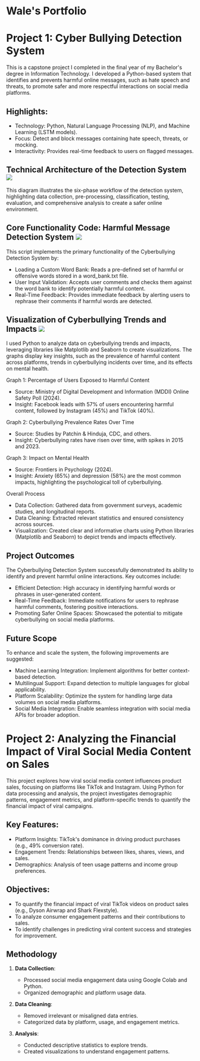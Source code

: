 # Wale's Portfolio

# Project 1: Cyber Bullying Detection System
This is a capstone project I completed in the final year of my Bachelor's degree in Information Technology. I developed a Python-based system that identifies and prevents harmful online messages, such as hate speech and threats, to promote safer and more respectful interactions on social media platforms.

## Highlights:

* Technology: Python, Natural Language Processing (NLP), and Machine Learning (LSTM models).
* Focus: Detect and block messages containing hate speech, threats, or mocking.
* Interactivity: Provides real-time feedback to users on flagged messages.
  
## Technical Architecture of the Detection System ![](conceptual_design.png)
This diagram illustrates the six-phase workflow of the detection system, highlighting data collection, pre-processing, classification, testing, evaluation, and comprehensive analysis to create a safer online environment.

## Core Functionality Code: Harmful Message Detection System ![](detection_system.png)
This script implements the primary functionality of the Cyberbullying Detection System by:

* Loading a Custom Word Bank: Reads a pre-defined set of harmful or offensive words stored in a word_bank.txt file.
* User Input Validation: Accepts user comments and checks them against the word bank to identify potentially harmful content.
* Real-Time Feedback: Provides immediate feedback by alerting users to rephrase their comments if harmful words are detected.
  
## Visualization of Cyberbullying Trends and Impacts ![](combinedanalysis.png)
I used Python to analyze data on cyberbullying trends and impacts, leveraging libraries like Matplotlib and Seaborn to create visualizations. The graphs display key insights, such as the prevalence of harmful content across platforms, trends in cyberbullying incidents over time, and its effects on mental health.

Graph 1: Percentage of Users Exposed to Harmful Content
* Source: Ministry of Digital Development and Information (MDDI) Online Safety Poll (2024).
* Insight: Facebook leads with 57% of users encountering harmful content, followed by Instagram (45%) and TikTok (40%).

Graph 2: Cyberbullying Prevalence Rates Over Time
* Source: Studies by Patchin & Hinduja, CDC, and others.
* Insight: Cyberbullying rates have risen over time, with spikes in 2015 and 2023.

Graph 3: Impact on Mental Health
* Source: Frontiers in Psychology (2024).
* Insight: Anxiety (65%) and depression (58%) are the most common impacts, highlighting the psychological toll of cyberbullying.

Overall Process
* Data Collection: Gathered data from government surveys, academic studies, and longitudinal reports.
* Data Cleaning: Extracted relevant statistics and ensured consistency across sources.
* Visualization: Created clear and informative charts using Python libraries (Matplotlib and Seaborn) to depict trends and impacts effectively.

## Project Outcomes
The Cyberbullying Detection System successfully demonstrated its ability to identify and prevent harmful online interactions. Key outcomes include:

* Efficient Detection: High accuracy in identifying harmful words or phrases in user-generated content.
* Real-Time Feedback: Immediate notifications for users to rephrase harmful comments, fostering positive interactions.
* Promoting Safer Online Spaces: Showcased the potential to mitigate cyberbullying on social media platforms.

## Future Scope
To enhance and scale the system, the following improvements are suggested:

* Machine Learning Integration: Implement algorithms for better context-based detection.
* Multilingual Support: Expand detection to multiple languages for global applicability.
* Platform Scalability: Optimize the system for handling large data volumes on social media platforms.
* Social Media Integration: Enable seamless integration with social media APIs for broader adoption.

# Project 2: Analyzing the Financial Impact of Viral Social Media Content on Sales
This project explores how viral social media content influences product sales, focusing on platforms like TikTok and Instagram. Using Python for data processing and analysis, the project investigates demographic patterns, engagement metrics, and platform-specific trends to quantify the financial impact of viral campaigns.

## Key Features:
* Platform Insights: TikTok's dominance in driving product purchases (e.g., 49% conversion rate).
* Engagement Trends: Relationships between likes, shares, views, and sales.
* Demographics: Analysis of teen usage patterns and income group preferences.

## Objectives:
* To quantify the financial impact of viral TikTok videos on product sales (e.g., Dyson Airwrap and Shark Flexstyle).
* To analyze consumer engagement patterns and their contributions to sales.
* To identify challenges in predicting viral content success and strategies for improvement.

## Methodology
1. **Data Collection**:
   - Processed social media engagement data using Google Colab and Python.
   - Organized demographic and platform usage data.

2. **Data Cleaning**:
   - Removed irrelevant or misaligned data entries.
   - Categorized data by platform, usage, and engagement metrics.

3. **Analysis**:
   - Conducted descriptive statistics to explore trends.
   - Created visualizations to understand engagement patterns.

